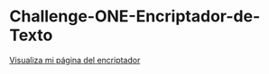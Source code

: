 # Challenge-ONE-Encriptador-de-Texto

<a href="https://verivniversvm.github.io/Challenge-ONE-Encriptador-de-Texto/" target="_blank" rel="noopener noreferrer">Visualiza mi página del encriptador</a>

